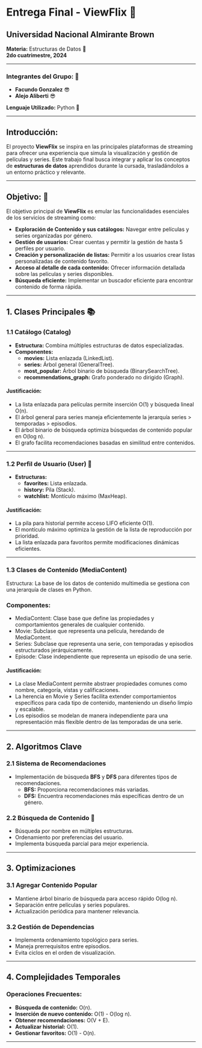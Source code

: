 # Entrega Final - ViewFlix :movie_camera:

## Universidad Nacional Almirante Brown  
**Materia:** Estructuras de Datos :floppy_disk:   
**2do cuatrimestre, 2024**

---

### Integrantes del Grupo:  :two_men_holding_hands:  
- **Facundo Gonzalez** :sunglasses: 
- **Alejo Aliberti** :sunglasses:

**Lenguaje Utilizado:** Python :snake:

---

## Introducción: 

El proyecto **ViewFlix** se inspira en las principales plataformas de streaming para ofrecer una experiencia que simula la visualización y gestión de películas y series. Este trabajo final busca integrar y aplicar los conceptos de **estructuras de datos** aprendidos durante la cursada, trasladándolos a un entorno práctico y relevante.

---

## Objetivo: :dart:

El objetivo principal de **ViewFlix** es emular las funcionalidades esenciales de los servicios de streaming como:

- **Exploración de Contenido y sus catálogos:** Navegar entre películas y series organizadas por género.  
- **Gestión de usuarios:** Crear cuentas y permitir la gestión de hasta 5 perfiles por usuario.  
- **Creación y personalización de listas:** Permitir a los usuarios crear listas personalizadas de contenido favorito.  
- **Acceso al detalle de cada contenido:** Ofrecer información detallada sobre las películas y series disponibles.  
- **Búsqueda eficiente:** Implementar un buscador eficiente para encontrar contenido de forma rápida.  

---

## 1. Clases Principales :books:

### 1.1 Catálogo (Catalog)

- **Estructura:** Combina múltiples estructuras de datos especializadas.  
- **Componentes:**
  - **movies:** Lista enlazada (LinkedList).  
  - **series:** Árbol general (GeneralTree).  
  - **most_popular:** Árbol binario de búsqueda (BinarySearchTree).  
  - **recommendations_graph:** Grafo ponderado no dirigido (Graph).  

#### Justificación:

- La lista enlazada para películas permite inserción O(1) y búsqueda lineal O(n).  
- El árbol general para series maneja eficientemente la jerarquía series > temporadas > episodios.  
- El árbol binario de búsqueda optimiza búsquedas de contenido popular en O(log n).  
- El grafo facilita recomendaciones basadas en similitud entre contenidos.  

---

### 1.2 Perfil de Usuario (User) :bust_in_silhouette:

- **Estructuras:**
  - **favorites:** Lista enlazada.  
  - **history:** Pila (Stack).  
  - **watchlist:** Montículo máximo (MaxHeap).  

#### Justificación:
- La pila para historial permite acceso LIFO eficiente O(1).  
- El montículo máximo optimiza la gestión de la lista de reproducción por prioridad.  
- La lista enlazada para favoritos permite modificaciones dinámicas eficientes.  

---
### 1.3 Clases de Contenido (MediaContent)
Estructura: La base de los datos de contenido multimedia se gestiona con una jerarquía de clases en Python.

### Componentes:
- MediaContent: Clase base que define las propiedades y comportamientos generales de cualquier contenido.
- Movie: Subclase que representa una película, heredando de MediaContent.
- Series: Subclase que representa una serie, con temporadas y episodios estructurados jerárquicamente.
- Episode: Clase independiente que representa un episodio de una serie.
  
#### Justificación:
- La clase MediaContent permite abstraer propiedades comunes como nombre, categoría, vistas y calificaciones.
- La herencia en Movie y Series facilita extender comportamientos específicos para cada tipo de contenido, manteniendo un diseño limpio y escalable.
- Los episodios se modelan de manera independiente para una representación más flexible dentro de las temporadas de una serie.
---

## 2. Algoritmos Clave

### 2.1 Sistema de Recomendaciones 
- Implementación de búsqueda **BFS** y **DFS** para diferentes tipos de recomendaciones.  
  - **BFS:** Proporciona recomendaciones más variadas.  
  - **DFS:** Encuentra recomendaciones más específicas dentro de un género.  

### 2.2 Búsqueda de Contenido :mag_right:
- Búsqueda por nombre en múltiples estructuras.  
- Ordenamiento por preferencias del usuario.  
- Implementa búsqueda parcial para mejor experiencia.  

---

## 3. Optimizaciones

### 3.1 Agregar Contenido Popular 
- Mantiene árbol binario de búsqueda para acceso rápido O(log n).  
- Separación entre películas y series populares.  
- Actualización periódica para mantener relevancia.  

### 3.2 Gestión de Dependencias
- Implementa ordenamiento topológico para series.  
- Maneja prerrequisitos entre episodios.  
- Evita ciclos en el orden de visualización.  

---

## 4. Complejidades Temporales

### Operaciones Frecuentes:
- **Búsqueda de contenido:** O(n).  
- **Inserción de nuevo contenido:** O(1) - O(log n).  
- **Obtener recomendaciones:** O(V + E).  
- **Actualizar historial:** O(1).  
- **Gestionar favoritos:** O(1) - O(n).  

---

  


